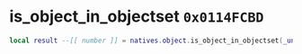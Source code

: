 # is_object_in_objectset `0x0114FCBD`

```lua
local result --[[ number ]] = natives.object.is_object_in_objectset(_unk0 --[[ number ]], _unk1 --[[ number ]])
```